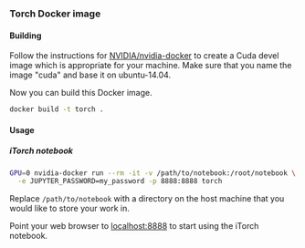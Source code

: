 ### Torch Docker image

#### Building

Follow the instructions for
[NVIDIA/nvidia-docker](https://github.com/NVIDIA/nvidia-docker) to create
a Cuda devel image which is appropriate for your machine. Make sure that
you name the image "cuda" and base it on ubuntu-14.04.

Now you can build this Docker image.

```sh
docker build -t torch .
```

#### Usage

##### iTorch notebook

```sh
GPU=0 nvidia-docker run --rm -it -v /path/to/notebook:/root/notebook \
  -e JUPYTER_PASSWORD=my_password -p 8888:8888 torch
```

Replace `/path/to/notebook` with a directory on the host machine that you would
like to store your work in.

Point your web browser to [localhost:8888](http://localhost:8888) to start using
the iTorch notebook.
